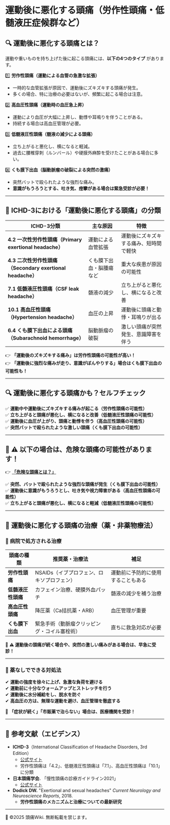 # 運動後に悪化する頭痛（労作性頭痛・低髄液圧症候群など）

## 🔍 運動後に悪化する頭痛とは？
運動や重いものを持ち上げた後に起こる頭痛には、**以下の4つのタイプ** があります。  

1️⃣ **労作性頭痛（運動による血管の急激な拡張）**  
   - 一時的な血管拡張が原因で、運動後にズキズキする頭痛が発生。  
   - 多くの場合、特に治療の必要はないが、頻繁に起こる場合は注意。  

2️⃣ **高血圧性頭痛（運動時の血圧急上昇）**  
   - 運動により血圧が大幅に上昇し、動悸や耳鳴りを伴うことがある。  
   - 持続する場合は高血圧管理が必要。  

3️⃣ **低髄液圧性頭痛（髄液の減少による頭痛）**  
   - 立ち上がると悪化し、横になると軽減。  
   - 過去に腰椎穿刺（ルンバール）や硬膜外麻酔を受けたことがある場合に多い。  

4️⃣ **くも膜下出血（脳動脈瘤の破裂による突然の激痛）**  
   - 突然バットで殴られたような強烈な痛み。  
   - **意識がもうろうとする、吐き気、痙攣がある場合は緊急受診が必要！**

---

## **📌 ICHD-3における「運動後に悪化する頭痛」の分類**
| **ICHD-3分類** | **主な原因** | **特徴** |
|--------------|------------|----------|
| **4.2 一次性労作性頭痛（Primary exertional headache）** | 運動による血管拡張 | 運動後にズキズキする痛み、短時間で軽快 |
| **4.3 二次性労作性頭痛（Secondary exertional headache）** | くも膜下出血・脳腫瘍など | 重大な疾患が原因の可能性 |
| **7.1 低髄液圧性頭痛（CSF leak headache）** | 髄液の減少 | 立ち上がると悪化し、横になると改善 |
| **10.1 高血圧性頭痛（Hypertension headache）** | 血圧の上昇 | 運動後に頭痛と動悸・耳鳴りが出る |
| **6.4 くも膜下出血による頭痛（Subarachnoid hemorrhage）** | 脳動脈瘤の破裂 | 激しい頭痛が突然発生、意識障害を伴う |

👉 **「運動後のズキズキする痛み」は労作性頭痛の可能性が高い！**  
👉 **「運動後に強烈な痛みが走り、意識がぼんやりする」場合はくも膜下出血の可能性も！**

---

## **🔍 運動後に悪化する頭痛かも？セルフチェック**
✅ **運動中や運動後にズキズキする痛みが起こる（労作性頭痛の可能性）**  
✅ **立ち上がると頭痛が悪化し、横になると改善（低髄液圧性頭痛の可能性）**  
✅ **運動後に血圧が上がり、頭痛と動悸を伴う（高血圧性頭痛の可能性）**  
✅ **突然バットで殴られたような激しい頭痛（くも膜下出血の可能性）**  

---

## 🚨 **⚠ 以下の場合は、危険な頭痛の可能性があります！**
👉 **[「危険な頭痛とは？」](../dangerous_headache/emergency.md)**  

✅ **突然、バットで殴られたような強烈な頭痛が発生（くも膜下出血の可能性）**  
✅ **運動後に意識がもうろうとし、吐き気や視力障害がある（高血圧性頭痛の可能性）**  
✅ **立ち上がると頭痛が悪化し、横になると軽減（低髄液圧性頭痛の可能性）**  

---

## **💊 運動後に悪化する頭痛の治療（薬・非薬物療法）**
### **🏥 病院で処方される治療**
| **頭痛の種類** | **推奨薬・治療法** | **補足** |
|--------------|----------------|---------|
| **労作性頭痛** | NSAIDs（イブプロフェン、ロキソプロフェン） | 運動前に予防的に使用することもある |
| **低髄液圧性頭痛** | カフェイン治療、硬膜外血パッチ | 髄液の減少を補う治療 |
| **高血圧性頭痛** | 降圧薬（Ca拮抗薬・ARB） | 血圧管理が重要 |
| **くも膜下出血** | 緊急手術（動脈瘤クリッピング・コイル塞栓術） | 直ちに救急対応が必要 |

🚨 **⚠ 運動後の頭痛が続く場合や、突然の激しい痛みがある場合は、早急に受診！**

---

### **🌿 薬なしでできる対処法**
✔ **運動の強度を徐々に上げ、急激な負荷を避ける**  
✔ **運動前に十分なウォームアップとストレッチを行う**  
✔ **運動後に水分補給をし、脱水を防ぐ**  
✔ **高血圧の方は、無理な運動を避け、血圧管理を徹底する**  

🚨 **「症状が続く」「市販薬で治らない」場合は、医療機関を受診！**

---

## **📖 参考文献（エビデンス）**
- **ICHD-3**（International Classification of Headache Disorders, 3rd Edition）  
  - [公式サイト](https://ichd-3.org/)
  - 労作性頭痛は「4.2」、低髄液圧性頭痛は「7.1」、高血圧性頭痛は「10.1」に分類
- **日本頭痛学会.** 「慢性頭痛の診療ガイドライン2021」  
  - [公式サイト](https://www.jhsnet.net/)
- **Dodick DW.** "Exertional and sexual headaches" *Current Neurology and Neuroscience Reports*, 2018.  
  - **労作性頭痛のメカニズムと治療についての最新研究**

---
📌 ©2025 頭痛Wiki. 無断転載を禁じます。
